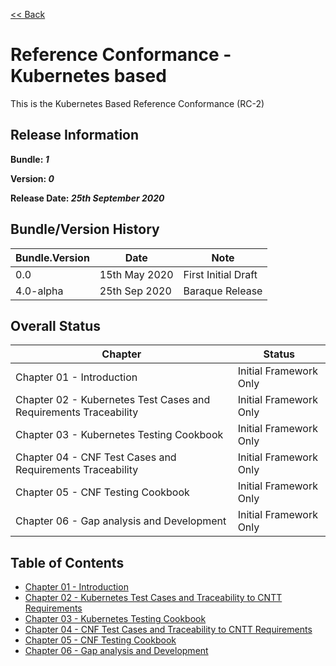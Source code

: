 [<< Back](../)

# Reference Conformance - Kubernetes based

This is the Kubernetes Based Reference Conformance (RC-2)

## Release Information
**Bundle: _1_**

**Version: _0_**

**Release Date: _25th September 2020_**

## Bundle/Version History

| Bundle.Version    | Date          | Note
| ---               | ---           | ---                   |
| 0.0               | 15th May 2020 | First Initial Draft   |
| 4.0-alpha         | 25th Sep 2020 | Baraque Release       |


## Overall Status

| Chapter | Status |
| --- | --- |
| Chapter 01 - Introduction                                                 | Initial Framework Only |
| Chapter 02 - Kubernetes Test Cases and Requirements Traceability | Initial Framework Only |
| Chapter 03 - Kubernetes Testing Cookbook                                  | Initial Framework Only |
| Chapter 04 - CNF Test Cases and Requirements Traceability | Initial Framework Only |
| Chapter 05 - CNF Testing Cookbook                                         | Initial Framework Only |
| Chapter 06 - Gap analysis and Development                                 | Initial Framework Only |

## Table of Contents
* [Chapter 01 - Introduction](chapters/chapter01.md)
* [Chapter 02 - Kubernetes Test Cases and Traceability to CNTT Requirements ](chapters/chapter02.md)
* [Chapter 03 - Kubernetes Testing Cookbook](chapters/chapter03.md)
* [Chapter 04 - CNF Test Cases and Traceability to CNTT Requirements](chapters/chapter04.md)
* [Chapter 05 - CNF Testing Cookbook](chapters/chapter05.md)
* [Chapter 06 - Gap analysis and Development](chapters/chapter06.md)
